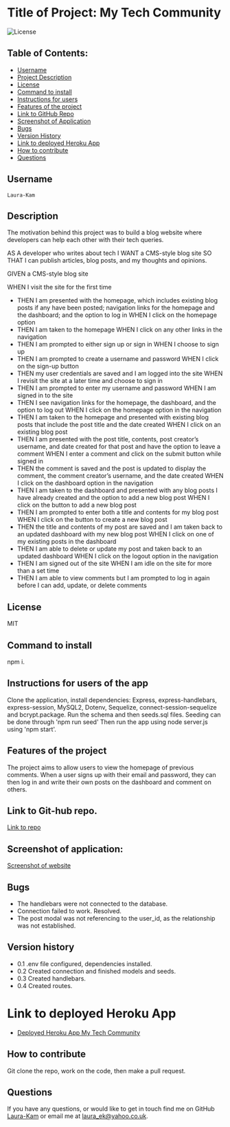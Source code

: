 # Title of Project: My Tech Community

![License](https://img.shields.io/badge/license-MIT-blue.svg)

## Table of Contents:

- [Username](#username)
- [Project Description](#description)
- [License](#license)
- [Command to install](#command-to-install)
- [Instructions for users](#instructions-for-users-of-the-app)
- [Features of the project](#features-of-the-project)
- [Link to GitHub Repo](#Link-to-Git-hub-repo.)
- [Screenshot of Application](#Screenshot-of-Application)
- [Bugs](#bugs)
- [Version History](#Version-history)
- [Link to deployed Heroku App](#Link-to-deployed-Heroky-App)
- [How to contribute](#how-to-contribute)
- [Questions](#questions)

## Username

    Laura-Kam

## Description

The motivation behind this project was to build a blog website where developers can help each other with their tech queries.

AS A developer who writes about tech
I WANT a CMS-style blog site
SO THAT I can publish articles, blog posts, and my thoughts and opinions.

GIVEN a CMS-style blog site

WHEN I visit the site for the first time

- THEN I am presented with the homepage, which includes existing blog posts if any have been posted; navigation links for the homepage and the dashboard; and the option to log in
  WHEN I click on the homepage option
- THEN I am taken to the homepage
  WHEN I click on any other links in the navigation
- THEN I am prompted to either sign up or sign in
  WHEN I choose to sign up
- THEN I am prompted to create a username and password
  WHEN I click on the sign-up button
- THEN my user credentials are saved and I am logged into the site
  WHEN I revisit the site at a later time and choose to sign in
- THEN I am prompted to enter my username and password
  WHEN I am signed in to the site
- THEN I see navigation links for the homepage, the dashboard, and the option to log out
  WHEN I click on the homepage option in the navigation
- THEN I am taken to the homepage and presented with existing blog posts that include the post title and the date created
  WHEN I click on an existing blog post
- THEN I am presented with the post title, contents, post creator’s username, and date created for that post and have the option to leave a comment
  WHEN I enter a comment and click on the submit button while signed in
- THEN the comment is saved and the post is updated to display the comment, the comment creator’s username, and the date created
  WHEN I click on the dashboard option in the navigation
- THEN I am taken to the dashboard and presented with any blog posts I have already created and the option to add a new blog post
  WHEN I click on the button to add a new blog post
- THEN I am prompted to enter both a title and contents for my blog post
  WHEN I click on the button to create a new blog post
- THEN the title and contents of my post are saved and I am taken back to an updated dashboard with my new blog post
  WHEN I click on one of my existing posts in the dashboard
- THEN I am able to delete or update my post and taken back to an updated dashboard
  WHEN I click on the logout option in the navigation
- THEN I am signed out of the site
  WHEN I am idle on the site for more than a set time
- THEN I am able to view comments but I am prompted to log in again before I can add, update, or delete comments

## License

MIT

## Command to install

npm i.

## Instructions for users of the app

Clone the application, install dependencies: Express, express-handlebars, express-session, MySQL2, Dotenv, Sequelize, connect-session-sequelize and bcrypt.package. Run the schema and then seeds.sql files. Seeding can be done through 'npm run seed' Then run the app using node server.js using 'npm start'.

## Features of the project

The project aims to allow users to view the homepage of previous comments. When a user signs up with their email and password, they can then log in and write their own posts on the dashboard and comment on others.

## Link to Git-hub repo.

[Link to repo](https://github.com/Laura-Kam/my-tech-community)

## Screenshot of application:

[Screenshot of website](https://github.com/Laura-Kam/my-tech-community/issues/1#issue-1402258567)

## Bugs

- The handlebars were not connected to the database.
- Connection failed to work. Resolved.
- The post modal was not referencing to the user_id, as the relationship was not established.

## Version history

- 0.1 .env file configured, dependencies installed.
- 0.2 Created connection and finished models and seeds.
- 0.3 Created handlebars.
- 0.4 Created routes.

# Link to deployed Heroku App

- [Deployed Heroku App My Tech Community ]()

## How to contribute

Git clone the repo, work on the code, then make a pull request.

## Questions

If you have any questions, or would like to get in touch find me on GitHub [Laura-Kam](https://github.com/Laura-Kam)
or email me at laura_ek@yahoo.co.uk.
